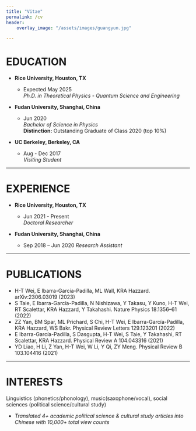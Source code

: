 ```yaml
---
title: "Vitae"
permalink: /cv
header:
    overlay_image: "/assets/images/guangyun.jpg"

---
```


# EDUCATION

- **Rice University, Houston, TX**
  - Expected May 2025  
    _Ph.D. in Theoretical Physics - Quantum Science and Engineering_

- **Fudan University, Shanghai, China**
  - Jun 2020  
    _Bachelor of Science in Physics_  
    **Distinction:** Outstanding Graduate of Class 2020 (top 10%)

- **UC Berkeley, Berkeley, CA**
  - Aug - Dec 2017  
    _Visiting Student_

---

# EXPERIENCE

- **Rice University, Houston, TX**
  - Jun 2021 - Present  
    _Doctoral Researcher_

- **Fudan University, Shanghai, China**
  - Sep 2018 – Jun 2020
    _Research Assistant_

---

# PUBLICATIONS

- H-T Wei, E Ibarra-García-Padilla, ML Wall, KRA Hazzard. arXiv:2306.03019 (2023)
- S Taie, E Ibarra-García-Padilla, N Nishizawa, Y Takasu, Y Kuno, H-T Wei, RT Scalettar, KRA Hazzard, Y Takahashi. Nature Physics 18.1356–61 (2022)
- ZZ Yan, BM Spar, ML Prichard, S Chi, H-T Wei, E Ibarra-García-Padilla, KRA Hazzard, WS Bakr. Physical Review Letters 129.123201 (2022)
- E Ibarra-García-Padilla, S Dasgupta, H-T Wei, S Taie, Y Takahashi, RT Scalettar, KRA Hazzard. Physical Review A 104.043316 (2021)
- YD Liao, H Li, Z Yan, H-T Wei, W Li, Y Qi, ZY Meng. Physical Review B 103.104416 (2021)

---

# INTERESTS

Linguistics (phonetics/phonology), music(saxophone/vocal), social sciences (political science/cultural study)

- _Translated 4+ academic political science & cultural study articles into Chinese with 10,000+ total view counts_
